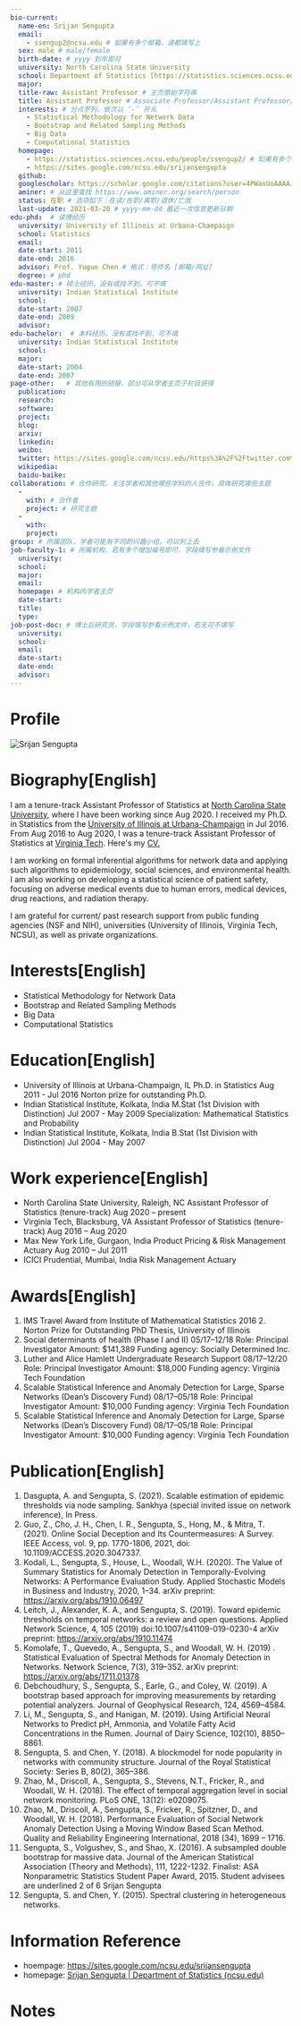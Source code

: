 ```yaml
---
bio-current:
  name-en: Srijan Sengupta
  email: 
    - ssengup2@ncsu.edu # 如果有多个邮箱，请都填写上
  sex: male # male/female
  birth-date: # yyyy 到年即可
  university: North Carolina State University 
  school: Department of Statistics [https://statistics.sciences.ncsu.edu/]# 格式：学院名称[学院官网链接]
  major: 
  title-raw: Assistant Professor # 主页原始字符串
  title: Assistant Professor # Associate Professor/Assistant Professor/Professor
  interests: # 分点罗列，依次以 ‘-’ 开头
    - Statistical Methodology for Network Data
    - Bootstrap and Related Sampling Methods
    - Big Data
    - Computational Statistics
  homepage: 
    - https://statistics.sciences.ncsu.edu/people/ssengup2/ # 如果有多个主页，请都填写上
    - https://sites.google.com/ncsu.edu/srijansengupta
  github: 
  googlescholar: https://scholar.google.com/citations?user=4PWaxUoAAAAJ 
  aminer: # 从这里查找 https://www.aminer.org/search/person
  status: 在职 # 选项如下：在读/在职/离职/退休/亡故
  last-update: 2021-03-20 # yyyy-mm-dd 最近一次信息更新日期
edu-phd:  # 读博经历
  university: University of Illinois at Urbana-Champaign
  school: Statistics
  email: 
  date-start: 2011
  date-end: 2016
  advisor: Prof. Yuguo Chen # 格式：导师名 [邮箱/网址]
  degree: # phd
edu-master: # 硕士经历，没有或找不到，可不填
  university: Indian Statistical Institute
  school: 
  date-start: 2007
  date-end: 2009
  advisor:
edu-bachelor:  # 本科经历，没有或找不到，可不填
  university: Indian Statistical Institute
  school: 
  major: 
  date-start: 2004
  date-end: 2007
page-other:   # 其他有用的链接，部分可从学者主页子栏目获得
  publication: 
  research: 
  software: 
  project: 
  blog: 
  arxiv: 
  linkedin: 
  weibo:
  twitter: https://sites.google.com/ncsu.edu/https%3A%2F%2Ftwitter.com%2FSrijanSengupta7
  wikipedia:
  baidu-baike:
collaboration: # 合作研究，关注学者和其他哪些学科的人合作，具体研究哪些主题
  - 
    with: # 合作者
    project: # 研究主题
  - 
    with: 
    project: 
group: # 所属团队，学者可能有不同的兴趣小组，可以列上去
job-faculty-1: # 所属机构，若有多个增加编号即可，字段填写参看示例文件
  university: 
  school: 
  major: 
  email: 
  homepage: # 机构内学者主页
  date-start: 
  title: 
  type: 
job-post-doc: # 博士后研究员，字段填写参看示例文件，若无可不填写
  university: 
  school: 
  email: 
  date-start: 
  date-end: 
  advisor: 
---
```


# Profile

![Srijan Sengupta](https://statistics.sciences.ncsu.edu/wp-content/uploads/sites/21/2020/05/ssengup2.jpg)

# Biography[English]

I am a tenure-track Assistant Professor of Statistics at [North Carolina State University](https://sites.google.com/ncsu.edu/https%3A%2F%2Fstatistics.sciences.ncsu.edu%2F), where I have been working since Aug 2020. I received my Ph.D. in Statistics from the [University of Illinois at Urbana-Champaign](https://www.google.com/url?q=https%3A%2F%2Fstat.illinois.edu%2F&sa=D&sntz=1&usg=AFQjCNGgtAMu267ZlmlCdjYrYOTTCT2XSA) in Jul 2016. From Aug 2016 to Aug 2020, I was a tenure-track Assistant Professor of Statistics at [Virginia Tech](https://sites.google.com/ncsu.edu/https%3A%2F%2Fwww.stat.vt.edu%2F).  Here's my  [CV.](https://drive.google.com/file/d/1mNZxs1nHzWX2BgCUEbIMICTAnpCQ3aGY/view?usp=sharing) 

I am working on formal inferential algorithms for network data and applying such algorithms to epidemiology, social sciences, and environmental health. I am also working on developing a statistical science of patient safety, focusing on adverse medical events due to human errors, medical devices, drug reactions, and radiation therapy. 

I am grateful for current/ past research support from public funding agencies (NSF and NIH), universities (University of Illinois, Virginia Tech, NCSU), as well as private organizations.

# Interests[English]

- Statistical Methodology for Network Data
- Bootstrap and Related Sampling Methods
- Big Data
- Computational Statistics

# Education[English]

- University of Illinois at Urbana-Champaign, IL Ph.D. in Statistics Aug 2011 - Jul 2016 Norton prize for outstanding Ph.D.  
- Indian Statistical Institute, Kolkata, India M.Stat (1st Division with Distinction) Jul 2007 - May 2009 Specialization: Mathematical Statistics and Probability 
- Indian Statistical Institute, Kolkata, India B.Stat (1st Division with Distinction) Jul 2004 - May 2007

# Work experience[English]

- North Carolina State University, Raleigh, NC Assistant Professor of Statistics (tenure-track) Aug 2020 – present 
- Virginia Tech, Blacksburg, VA Assistant Professor of Statistics (tenure-track) Aug 2016 – Aug 2020 
- Max New York Life, Gurgaon, India Product Pricing & Risk Management Actuary Aug 2010 – Jul 2011 
- ICICI Prudential, Mumbai, India Risk Management Actuary

# Awards[English]

1. IMS Travel Award from Institute of Mathematical Statistics 2016 2. Norton Prize for Outstanding PhD Thesis, University of Illinois 
2. Social determinants of health (Phase I and II) 05/17–12/18 Role: Principal Investigator Amount: $141,389 Funding agency: Socially Determined Inc. 
3. Luther and Alice Hamlett Undergraduate Research Support 08/17–12/20 Role: Principal Investigator Amount: $18,000 Funding agency: Virginia Tech Foundation 
4. Scalable Statistical Inference and Anomaly Detection for Large, Sparse Networks (Dean’s Discovery Fund) 08/17–05/18 Role: Principal Investigator Amount: $10,000 Funding agency: Virginia Tech Foundation
5. Scalable Statistical Inference and Anomaly Detection for Large, Sparse Networks (Dean’s Discovery Fund) 08/17–05/18 Role: Principal Investigator Amount: $10,000 Funding agency: Virginia Tech Foundation

# Publication[English]

 1. Dasgupta, A. and Sengupta, S. (2021). Scalable estimation of epidemic thresholds via node sampling.  Sankhya (special invited issue on network inference), In Press. 
2. Guo, Z., Cho, J. H., Chen, I. R., Sengupta, S., Hong, M., & Mitra, T. (2021). Online Social Deception and Its Countermeasures: A Survey.  IEEE Access, vol. 9, pp. 1770-1806, 2021, doi: 10.1109/ACCESS.2020.3047337. 
3. Kodali, L., Sengupta, S., House, L., Woodall, W.H. (2020). The Value of Summary Statistics for Anomaly Detection in Temporally-Evolving Networks: A Performance Evaluation Study.  Applied Stochastic Models in Business and Industry, 2020, 1–34.  arXiv preprint: https://arxiv.org/abs/1910.06497 
4. Leitch, J., Alexander, K. A., and Sengupta, S. (2019). Toward epidemic thresholds on temporal networks: a review and open questions.  Applied Network Science, 4, 105 (2019) doi:10.1007/s41109-019-0230-4  arXiv preprint: https://arxiv.org/abs/1910.11474 
5. Komolafe, T., Quevedo, A., Sengupta, S., and Woodall, W. H. (2019) . Statistical Evaluation of Spectral Methods for Anomaly Detection in Networks.  Network Science, 7(3), 319–352.  arXiv preprint: https://arxiv.org/abs/1711.01378 
6. Debchoudhury, S., Sengupta, S., Earle, G., and Coley, W. (2019). A bootstrap based approach for improving measurements by retarding potential analyzers. Journal of Geophysical Research, 124, 4569–4584. 
7. Li, M., Sengupta, S., and Hanigan, M. (2019). Using Artificial Neural Networks to Predict pH, Ammonia, and Volatile Fatty Acid Concentrations in the Rumen. Journal of Dairy Science, 102(10), 8850–8861. 
8. Sengupta, S. and Chen, Y. (2018). A blockmodel for node popularity in networks with community structure.  Journal of the Royal Statistical Society: Series B, 80(2), 365–386. 
9. Zhao, M., Driscoll, A., Sengupta, S., Stevens, N.T., Fricker, R., and Woodall, W. H. (2018). The effect of temporal aggregation level in social network monitoring. PLoS ONE, 13(12): e0209075. 
10. Zhao, M., Driscoll, A., Sengupta, S., Fricker, R., Spitzner, D., and Woodall, W. H. (2018). Performance Evaluation of Social Network Anomaly Detection Using a Moving Window Based Scan Method.  Quality and Reliability Engineering International, 2018 (34), 1699 – 1716. 
11. Sengupta, S., Volgushev, S., and Shao, X. (2016). A subsampled double bootstrap for massive data.  Journal of the American Statistical Association (Theory and Methods), 111, 1222-1232.  Finalist: ASA Nonparametric Statistics Student Paper Award, 2015.  Student advisees are underlined  2 of 6 Srijan Sengupta 
12. Sengupta, S. and Chen, Y. (2015). Spectral clustering in heterogeneous networks. 

# Information Reference

- hoempage: https://sites.google.com/ncsu.edu/srijansengupta
- homepage: [Srijan Sengupta | Department of Statistics (ncsu.edu)](https://statistics.sciences.ncsu.edu/people/ssengup2/)

# Notes